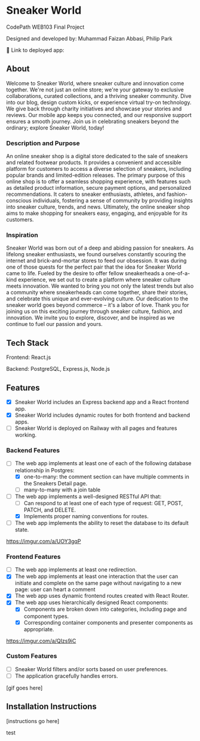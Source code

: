 # Sneaker World

CodePath WEB103 Final Project

Designed and developed by: Muhammad Faizan Abbasi, Philip Park

🔗 Link to deployed app:

## About
Welcome to Sneaker World, where sneaker culture and innovation come together. We're not just an online store; we're your gateway to exclusive collaborations, curated collections, and a thriving sneaker community. Dive into our blog, design custom kicks, or experience virtual try-on technology. We give back through charity initiatives and showcase your stories and reviews. Our mobile app keeps you connected, and our responsive support ensures a smooth journey. Join us in celebrating sneakers beyond the ordinary; explore Sneaker World, today!
### Description and Purpose

An online sneaker shop is a digital store dedicated to the sale of sneakers and related footwear products. It provides a convenient and accessible platform for customers to access a diverse selection of sneakers, including popular brands and limited-edition releases. The primary purpose of this online shop is to offer a seamless shopping experience, with features such as detailed product information, secure payment options, and personalized recommendations. It caters to sneaker enthusiasts, athletes, and fashion-conscious individuals, fostering a sense of community by providing insights into sneaker culture, trends, and news. Ultimately, the online sneaker shop aims to make shopping for sneakers easy, engaging, and enjoyable for its customers.

### Inspiration
Sneaker World was born out of a deep and abiding passion for sneakers. As lifelong sneaker enthusiasts, we found ourselves constantly scouring the internet and brick-and-mortar stores to feed our obsession. It was during one of those quests for the perfect pair that the idea for Sneaker World came to life. Fueled by the desire to offer fellow sneakerheads a one-of-a-kind experience, we set out to create a platform where sneaker culture meets innovation. We wanted to bring you not only the latest trends but also a community where sneakerheads can come together, share their stories, and celebrate this unique and ever-evolving culture. Our dedication to the sneaker world goes beyond commerce – it's a labor of love. Thank you for joining us on this exciting journey through sneaker culture, fashion, and innovation. We invite you to explore, discover, and be inspired as we continue to fuel our passion and yours.

## Tech Stack

Frontend: React.js

Backend: PostgreSQL, Express.js, Node.js

## Features
- [x] Sneaker World includes an Express backend app and a React frontend app.
- [x] Sneaker World includes dynamic routes for both frontend and backend apps.
- [ ] Sneaker World is deployed on Railway with all pages and features working.

### Backend Features     
- [ ] The web app implements at least one of each of the following database relationship in Postgres:
  - [x] one-to-many: the comment section can have multiple comments in the Sneakers Detail page.
  - [ ] many-to-many with a join table
- [ ] The web app implements a well-designed RESTful API that:
  - [ ] Can respond to at least one of each type of request: GET, POST, PATCH, and DELETE.
  - [x] Implements proper naming conventions for routes.
- [ ] The web app implements the ability to reset the database to its default state.

https://imgur.com/a/UOY3gqP

### Frontend Features
- [ ] The web app implements at least one redirection.
- [x] The web app implements at least one interaction that the user can initiate and complete on the same page without navigating to a new page: user can heart a comment
- [x] The web app uses dynamic frontend routes created with React Router.
- [x] The web app uses hierarchically designed React components:
  - [x] Components are broken down into categories, including page and component types.
  - [x] Corresponding container components and presenter components as appropriate.

https://imgur.com/a/QIzs9iC

### Custom Features

- [ ] Sneaker World filters and/or sorts based on user preferences.
- [ ] The application gracefully handles errors.

[gif goes here]

## Installation Instructions

[instructions go here]

test
